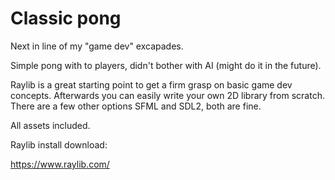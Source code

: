 # Classic pong

Next in line of my "game dev" excapades.

Simple pong with to players, didn't bother with AI (might do it in the future).

Raylib is a great starting point to get a firm grasp on basic game dev concepts. Afterwards you can easily write your own 2D library from scratch.
There are a few other options SFML and SDL2, both are fine.
 
All assets included.

Raylib install download:

https://www.raylib.com/
